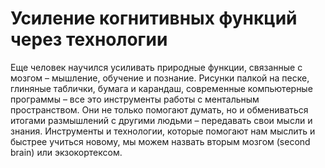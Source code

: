 # Усиление когнитивных функций через технологии

Еще человек научился усиливать природные функции, связанные с мозгом – мышление, обучение и познание. Рисунки палкой на песке, глиняные таблички, бумага и карандаш, современные компьютерные программы – все это инструменты работы с ментальным пространством. Они не только помогают думать, но и обмениваться итогами размышлений с другими людьми – передавать свои мысли и знания. Инструменты и технологии, которые помогают нам мыслить и быстрее учиться новому, мы можем назвать вторым мозгом (second brain) или экзокортексом.
